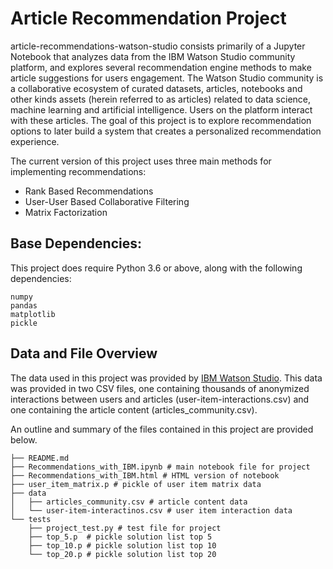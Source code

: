 # Article Recommendation Project
article-recommendations-watson-studio consists primarily of a Jupyter Notebook that analyzes data from the IBM Watson Studio community platform, and explores several recommendation engine methods to make article suggestions for users engagement. The Watson Studio community is a collaborative ecosystem of curated datasets, articles, notebooks and other kinds assets (herein referred to as articles) related to data science, machine learning and artificial intelligence. Users on the platform interact with these articles. The goal of this project is to explore recommendation options to later build a system that creates a personalized recommendation experience.

The current version of this project uses three main methods for implementing recommendations:

* Rank Based Recommendations
* User-User Based Collaborative Filtering
* Matrix Factorization

## Base Dependencies:
This project does require Python 3.6 or above, along with the following dependencies:
```
numpy
pandas
matplotlib
pickle
```

## Data and File Overview
The data used in this project was provided by [IBM Watson Studio](https://www.ibm.com/cloud/watson-studio). This data was provided in two CSV files, one containing thousands of anonymized interactions between users and articles  (user-item-interactions.csv) and one containing the article content (articles_community.csv).

An outline and summary of the files contained in this project are provided below.

```
├── README.md
├── Recommendations_with_IBM.ipynb # main notebook file for project
├── Recommendations_with_IBM.html # HTML version of notebook
├── user_item_matrix.p # pickle of user item matrix data
├── data
│   ├── articles_community.csv # article content data
│   └── user-item-interactinos.csv # user item interaction data
└── tests
    ├── project_test.py # test file for project
    ├── top_5.p  # pickle solution list top 5
    ├── top_10.p # pickle solution list top 10
    └── top_20.p # pickle solution list top 20
```
